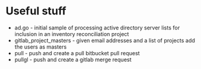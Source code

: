 # Useful stuff

* ad.go - initial sample of processing active directory server lists for inclusion in an inventory reconciliation project
* gitlab_project_masters - given email addresses and a list of projects add the users as masters
* pull - push and create a pull bitbucket pull request
* pullgl - push and create a gitlab merge request
